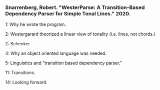 ### Snarrenberg, Robert. "WesterParse: A Transition-Based Dependency Parser for Simple Tonal Lines." 2020.

1: Why he wrote the program.

2: Westergarard theorized a linear view of tonality (i.e. lines, not chords.)

2: Schenker

4: Why an object oriented language was needed.

5: Linguistics and "transition based dependency parser."

11: Transitions.

14: Looking forward.


